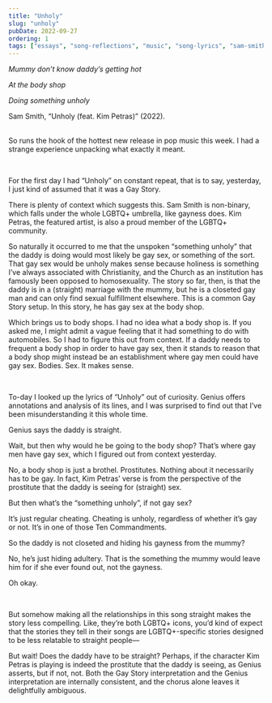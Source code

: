 ```yaml
---
title: "Unholy"
slug: "unholy"
pubDate: 2022-09-27
ordering: 1
tags: ["essays", "song-reflections", "music", "song-lyrics", "sam-smith", "kim-petras", "unholy", "lgbtq"]
---
```


<i>

Mummy don’t know daddy’s getting hot

At the body shop

Doing something unholy

</i>
<div class="quote-attribution">
Sam Smith, “Unholy (feat. Kim Petras)” (2022).
</div>

<br />

<span class="small-caps">So runs the hook</span> of the hottest new release in pop music this week. I had a strange experience unpacking what exactly it meant.

<br />

For the first day I had “Unholy” on constant repeat, that is to say, yesterday, I just kind of assumed that it was a Gay Story.

There is plenty of context which suggests this. Sam Smith is non-binary, which falls under the whole LGBTQ+ umbrella, like gayness does. Kim Petras, the featured artist, is also a proud member of the LGBTQ+ community.

So naturally it occurred to me that the unspoken “something unholy” that the daddy is doing would most likely be gay sex, or something of the sort. That gay sex would be unholy makes sense because holiness is something I’ve always associated with Christianity, and the Church as an institution has famously been opposed to homosexuality. The story so far, then, is that the daddy is in a (straight) marriage with the mummy, but he is a closeted gay man and can only find sexual fulfillment elsewhere. This is a common Gay Story setup. In this story, he has gay sex at the body shop.

Which brings us to body shops. I had no idea what a body shop is. If you asked me, I might admit a vague feeling that it had something to do with automobiles. So I had to figure this out from context. If a daddy needs to frequent a body shop in order to have gay sex, then it stands to reason that a body shop might instead be an establishment where gay men could have gay sex. Bodies. Sex. It makes sense.

<br />

To-day I looked up the lyrics of “Unholy” out of curiosity. Genius offers annotations and analysis of its lines, and I was surprised to find out that I’ve been misunderstanding it this whole time.

Genius says the daddy is straight.

Wait, but then why would he be going to the body shop? That’s where gay men have gay sex, which I figured out from context yesterday.

No, a body shop is just a brothel. Prostitutes. Nothing about it necessarily has to be gay. In fact, Kim Petras’ verse is from the perspective of the prostitute that the daddy is seeing for (straight) sex.

But then what’s the “something unholy”, if not gay sex?

It’s just regular cheating. Cheating is unholy, regardless of whether it’s gay or not. It’s in one of those Ten Commandments.

So the daddy is not closeted and hiding his gayness from the mummy?

No, he’s just hiding adultery. That is the something the mummy would leave him for if she ever found out, not the gayness.

Oh okay.

<br />

But somehow making all the relationships in this song straight makes the story less compelling. Like, they’re both LGBTQ+ icons, you’d kind of expect that the stories they tell in their songs are LGBTQ+-specific stories designed to be less relatable to straight people—

But wait! Does the daddy have to be straight? Perhaps, if the character Kim Petras is playing is indeed the prostitute that the daddy is seeing, as Genius asserts, but if not, not. Both the Gay Story interpretation and the Genius interpretation are internally consistent, and the chorus alone leaves it delightfully ambiguous.